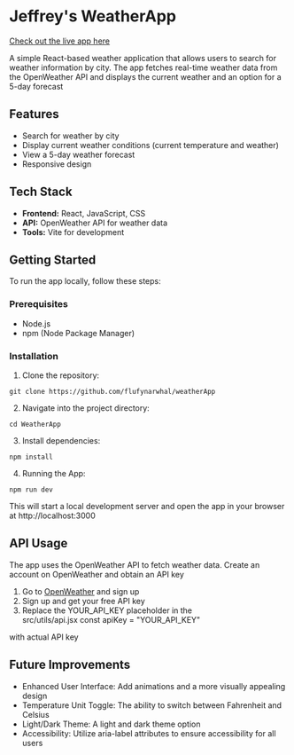 # Jeffrey's WeatherApp

[Check out the live app here](https://jeffreyweatherapp.netlify.app)

A simple React-based weather application that allows users to search for weather information by city. The app fetches real-time weather data from the OpenWeather API and displays the current weather and an option for a 5-day forecast

## Features

- Search for weather by city
- Display current weather conditions (current temperature and weather)
- View a 5-day weather forecast
- Responsive design

## Tech Stack

- **Frontend:** React, JavaScript, CSS
- **API:** OpenWeather API for weather data
- **Tools:** Vite for development

## Getting Started

To run the app locally, follow these steps:

### Prerequisites

- Node.js
- npm (Node Package Manager)

### Installation

1. Clone the repository:

```
git clone https://github.com/flufynarwhal/weatherApp
```

2. Navigate into the project directory:

```
cd WeatherApp
```

3. Install dependencies:

```
npm install
```

4. Running the App:

```
npm run dev
```

This will start a local development server and open the app in your browser at http://localhost:3000

## API Usage

The app uses the OpenWeather API to fetch weather data. Create an account on OpenWeather and obtain an API key

1. Go to [OpenWeather](https://openweathermap.org) and sign up
2. Sign up and get your free API key
3. Replace the YOUR_API_KEY placeholder in the  
   src/utils/api.jsx const apiKey = "YOUR_API_KEY"

with actual API key

## Future Improvements

- Enhanced User Interface: Add animations and a more visually appealing design
- Temperature Unit Toggle: The ability to switch between Fahrenheit and Celsius
- Light/Dark Theme: A light and dark theme option
- Accessibility: Utilize aria-label attributes to ensure accessibility for all users
